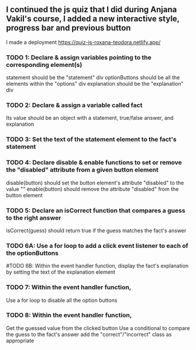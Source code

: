## I continued the js quiz that I did during Anjana Vakil's course, I added a new interactive style, progress bar and previous button 
I made a deployment https://quiz-js-roxana-teodora.netlify.app/

### TODO 1: Declare & assign variables pointing to the corresponding element(s)
statement should be the "statement" div
optionButtons should be all the elements within the "options" div
explanation should be the "explanation" div

### TODO 2: Declare & assign a variable called fact
Its value should be an object with a statement, true/false answer, and explanation

### TODO 3: Set the text of the statement element to the fact's statement

### TODO 4: Declare disable & enable functions to set or remove the "disabled" attribute from a given button element
disable(button) should set the button element's attribute "disabled" to the value ""
enable(button) should remove the attribute "disabled" from the button element

### TODO 5: Declare an isCorrect function that compares a guess to the right answer
isCorrect(guess) should return true if the guess matches the fact's answer

### TODO 6A: Use a for loop to add a click event listener to each of the optionButtons
#TODO 6B: Within the event handler function, display the fact's explanation by setting the text of the explanation element

### TODO 7: Within the event handler function,
Use a for loop to disable all the option buttons

### TODO 8: Within the event handler function,
Get the guessed value from the clicked button
Use a conditional to compare the guess to the fact's answer add the "correct"/"incorrect" class as appropriate
